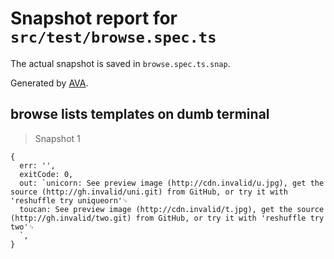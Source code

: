 # Snapshot report for `src/test/browse.spec.ts`

The actual snapshot is saved in `browse.spec.ts.snap`.

Generated by [AVA](https://ava.li).

## browse lists templates on dumb terminal

> Snapshot 1

    {
      err: '',
      exitCode: 0,
      out: `unicorn: See preview image (​http://cdn.invalid/u.jpg​), get the source (​http://gh.invalid/uni.git​) from GitHub, or try it with 'reshuffle try uniqueorn'␊
      toucan: See preview image (​http://cdn.invalid/t.jpg​), get the source (​http://gh.invalid/two.git​) from GitHub, or try it with 'reshuffle try two'␊
      `,
    }
